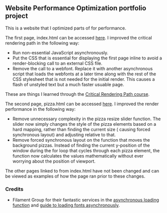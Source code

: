 ## Website Performance Optimization portfolio project

This is a website that I optimized parts of for performance. 

The first page, index.html can be accessed [here](http://andreicommunication.github.io/Optimized-Portfolio/). I improved the critical rendering path in the following way:

* Run non-essential JavaScript asynchronously.
* Put the CSS that is essential for displaying the first page inline to avoid
a render-blocking call to an external CSS file.
* Remove the call to a webfont. Replace it with another asynchronous script that 
loads the webfonts at a later time along with the rest of the CSS stylesheet that is not
needed for the initial render. This causes a flash of unstyled text but a much faster
usuable page.

These are things I learned through the [Critical Rendering Path course](https://www.udacity.com/course/ud884).

The second page, pizza.html can be accessed [here](http://andreicommunication.github.io/Optimized-Portfolio/views/pizza.html). I improved the render performance in the following way:

* Remove unnecessary complexity in the pizza resize slider function. The slider now simply changes
the style of the pizza elements based on a hard mapping, rather than finding the current size (
causing forced synchronous layout) and adjusting relative to that.
* Remove forced synchronous layout on the function that moves the background pizzas. Instead of 
finding the current y-position of the window during the for loop that cycles through each 
pizza element, the function now calculates the values mathematically without ever worrying 
about the position of viewport.

The other pages linked to from index.html have not been changed and can be viewed as examples of how 
the page ran prior to these changes.

### Credits

- Filament Group for their fantastic services in the [asynchronous loading function](https://github.com/filamentgroup/loadCSS) and [guide to loading fonts asynchronously](https://www.filamentgroup.com/lab/font-loading.html).